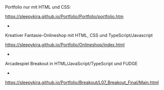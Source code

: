 Portfolio nur mit HTML und CSS: 

https://sleepykira.github.io/Portfolio/Portfolio/portfolio.htm

-

Kreativer Fantasie-Onlineshop mit HTML, CSS und TypeScript/Javascript

https://sleepykira.github.io/Portfolio/Onlineshop/index.html

-

Arcadespiel Breakout in HTML/JavaScript/TypeScript und FUDGE

-

https://sleepykira.github.io/Portfolio/Breakout/L07_Breakout_Final/Main.html
